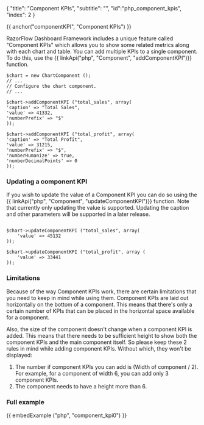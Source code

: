 <meta>
{
	"title": "Component KPIs",
	"subtitle": "",
	"id":"php_component_kpis",
	"index": 2
}
</meta>

{{ anchor("componentKPI", "Component KPIs") }}

RazorFlow Dashboard Framework includes a unique feature called "Component KPIs" which allows you to show some related metrics along with each chart and table. You can add multiple KPIs to a single component. To do this, use the {{ linkApi("php", "Component", "addComponentKPI")}} function. 

~~~
$chart = new ChartComponent ();
// ...
// Configure the chart component.
// ...

$chart->addComponentKPI ("total_sales", array(
'caption' => "Total Sales",
'value' => 41332,
'numberPrefix' => "$"
));

$chart->addComponentKPI ("total_profit", array(
'caption' => "Total Profit",
'value' => 31215,
'numberPrefix' => "$",
'numberHumanize' => true,
'numberDecimalPoints' => 0
));
~~~

### Updating a component KPI

If you wish to update the value of a Component KPI you can do so using the {{ linkApi("php", "Component", "updateComponentKPI")}} function. Note that currently only updating the value is supported. Updating the caption and other parameters will be supported in a later release.

~~~

$chart->updateComponentKPI ("total_sales", array(
	'value' => 45132
));

$chart->updateComponentKPI ("total_profit", array (
	'value' => 33441
));
~~~

### Limitations

Because of the way Component KPIs work, there are certain limitations that you need to keep in mind while using them. Component KPIs are laid out horizontally on the bottom of a component. This means that there's only a certain number of KPIs that can be placed in the horizontal space available for a component. 

Also, the size of the component doesn't change when a component KPI is added. This means that there needs to be sufficient height to show both the component KPIs and the main component itself. So please keep these 2 rules in mind while adding component KPIs. Without which, they won't be displayed:

1. The number if component KPIs you can add is (Width of component / 2). For example, for a component of width 6, you can add only 3 component KPIs.
2. The component needs to have a height more than 6.

### Full example

{{ embedExample ("php", "component_kpi0") }}



